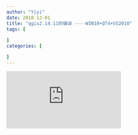 ```yaml
---
author: "Yiyi"
date: 2018-12-01
title: "qgis2.14.11的编译 ----WIN10+QT4+VS2010"
tags: [
 
]
categories: [

]
---
```


![qgis2.14.11的编译 ----WIN10+QT4+VS2010](https://braveoneone.github.io/GIS11.pdf)
